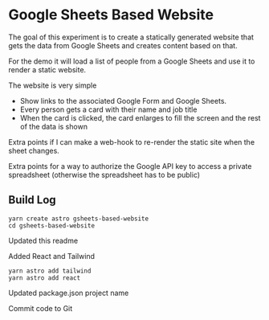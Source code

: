 # Google Sheets Based Website

The goal of this experiment is to create a statically generated website that
gets the data from Google Sheets and creates content based on that.

For the demo it will load a list of people from a Google Sheets and use it to
render a static website.

The website is very simple
   - Show links to the associated Google Form and Google Sheets.
   - Every person gets a card with their name and job title
   - When the card is clicked, the card enlarges to fill the screen and the rest of the data is shown

Extra points if I can make a web-hook to re-render the static site when
the sheet changes.

Extra points for a way to authorize the Google API key to access a private spreadsheet (otherwise the spreadsheet has to be public)

## Build Log

```
yarn create astro gsheets-based-website
cd gsheets-based-website
```

Updated this readme

Added React and Tailwind

```
yarn astro add tailwind
yarn astro add react
```

Updated package.json project name

Commit code to Git